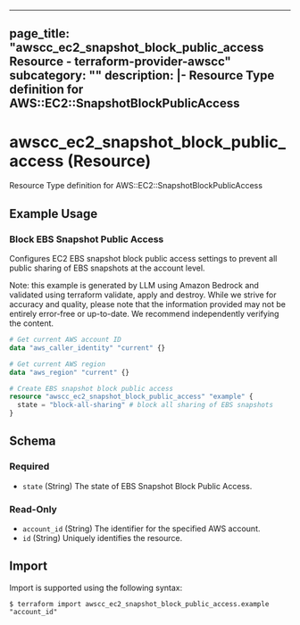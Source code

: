 
---
page_title: "awscc_ec2_snapshot_block_public_access Resource - terraform-provider-awscc"
subcategory: ""
description: |-
  Resource Type definition for AWS::EC2::SnapshotBlockPublicAccess
---

# awscc_ec2_snapshot_block_public_access (Resource)

Resource Type definition for AWS::EC2::SnapshotBlockPublicAccess

## Example Usage

### Block EBS Snapshot Public Access

Configures EC2 EBS snapshot block public access settings to prevent all public sharing of EBS snapshots at the account level.
                                
Note: this example is generated by LLM using Amazon Bedrock and validated using terraform validate, apply and destroy. While we strive for accuracy and quality, please note that the information provided may not be entirely error-free or up-to-date. We recommend independently verifying the content.

```terraform
# Get current AWS account ID
data "aws_caller_identity" "current" {}

# Get current AWS region
data "aws_region" "current" {}

# Create EBS snapshot block public access
resource "awscc_ec2_snapshot_block_public_access" "example" {
  state = "block-all-sharing" # block all sharing of EBS snapshots
}
```

<!-- schema generated by tfplugindocs -->
## Schema

### Required

- `state` (String) The state of EBS Snapshot Block Public Access.

### Read-Only

- `account_id` (String) The identifier for the specified AWS account.
- `id` (String) Uniquely identifies the resource.

## Import

Import is supported using the following syntax:

```shell
$ terraform import awscc_ec2_snapshot_block_public_access.example "account_id"
```
